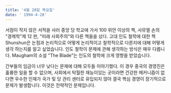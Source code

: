 ```yaml
---
title: '4월 28일 목요일'
date: ' 1994-4-28'
---
```

서점이 작지 않은 서적을 사러 중앙 당 학교에 가서 100 위안 이상의 책, 사뮤엘 손의 "경제학"제 12 판, "미래 사회주의"와 다른 책들을 샀다. 고대 인도 철학에 대한 책 Shunshun은 논점과 논리적으로 어떻게 논리적이고 철학적으로 다른지에 대해 어떻게 생각 하는지를 알고 싶었습니다. 인도 철학이 문제에 관해 생각하는 방식은 매우 다릅니다. Maugham의 소설 "The Blade"는 인도의 철학에 크게 영향을 받았습니다.

간부들의 임금이 너무 낮다는 문제에 대해 모두들 이야기했다. 이 경우 중국의 경영진은 훌륭한 일을 할 수 없으며, 사회에서 탁월한 재능이있는 곳이라면 건강한 메커니즘이 없다면 우수한 인재가 국가 및 당 관리 센터로 유입되지 않아 결국 핵심 경영이 장기적으로 문제가 발생합니다. 이것은 전략적인 문제입니다.
